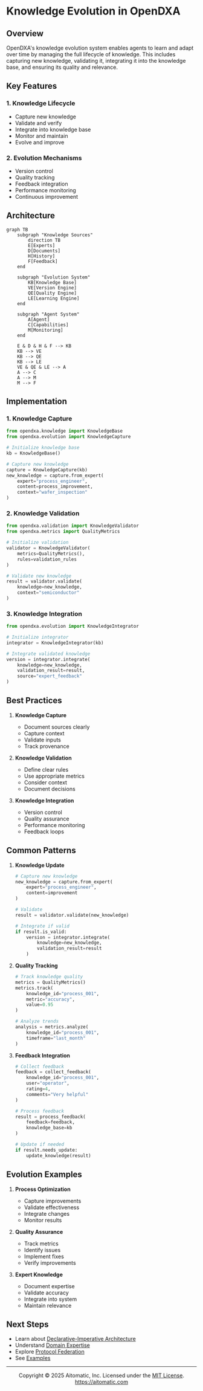 <!-- markdownlint-disable MD041 -->
<!-- markdownlint-disable MD033 -->
# Knowledge Evolution in OpenDXA

## Overview

OpenDXA's knowledge evolution system enables agents to learn and adapt over time by managing the full lifecycle of knowledge. This includes capturing new knowledge, validating it, integrating it into the knowledge base, and ensuring its quality and relevance.

## Key Features

### 1. Knowledge Lifecycle
- Capture new knowledge
- Validate and verify
- Integrate into knowledge base
- Monitor and maintain
- Evolve and improve

### 2. Evolution Mechanisms
- Version control
- Quality tracking
- Feedback integration
- Performance monitoring
- Continuous improvement

## Architecture

```mermaid
graph TB
    subgraph "Knowledge Sources"
        direction TB
        E[Experts]
        D[Documents]
        H[History]
        F[Feedback]
    end

    subgraph "Evolution System"
        KB[Knowledge Base]
        VE[Version Engine]
        QE[Quality Engine]
        LE[Learning Engine]
    end

    subgraph "Agent System"
        A[Agent]
        C[Capabilities]
        M[Monitoring]
    end

    E & D & H & F --> KB
    KB --> VE
    KB --> QE
    KB --> LE
    VE & QE & LE --> A
    A --> C
    A --> M
    M --> F
```

## Implementation

### 1. Knowledge Capture
```python
from opendxa.knowledge import KnowledgeBase
from opendxa.evolution import KnowledgeCapture

# Initialize knowledge base
kb = KnowledgeBase()

# Capture new knowledge
capture = KnowledgeCapture(kb)
new_knowledge = capture.from_expert(
    expert="process_engineer",
    content=process_improvement,
    context="wafer_inspection"
)
```

### 2. Knowledge Validation
```python
from opendxa.validation import KnowledgeValidator
from opendxa.metrics import QualityMetrics

# Initialize validation
validator = KnowledgeValidator(
    metrics=QualityMetrics(),
    rules=validation_rules
)

# Validate new knowledge
result = validator.validate(
    knowledge=new_knowledge,
    context="semiconductor"
)
```

### 3. Knowledge Integration
```python
from opendxa.evolution import KnowledgeIntegrator

# Initialize integrator
integrator = KnowledgeIntegrator(kb)

# Integrate validated knowledge
version = integrator.integrate(
    knowledge=new_knowledge,
    validation_result=result,
    source="expert_feedback"
)
```

## Best Practices

1. **Knowledge Capture**
   - Document sources clearly
   - Capture context
   - Validate inputs
   - Track provenance

2. **Knowledge Validation**
   - Define clear rules
   - Use appropriate metrics
   - Consider context
   - Document decisions

3. **Knowledge Integration**
   - Version control
   - Quality assurance
   - Performance monitoring
   - Feedback loops

## Common Patterns

1. **Knowledge Update**
   ```python
   # Capture new knowledge
   new_knowledge = capture.from_expert(
       expert="process_engineer",
       content=improvement
   )

   # Validate
   result = validator.validate(new_knowledge)

   # Integrate if valid
   if result.is_valid:
       version = integrator.integrate(
           knowledge=new_knowledge,
           validation_result=result
       )
   ```

2. **Quality Tracking**
   ```python
   # Track knowledge quality
   metrics = QualityMetrics()
   metrics.track(
       knowledge_id="process_001",
       metric="accuracy",
       value=0.95
   )

   # Analyze trends
   analysis = metrics.analyze(
       knowledge_id="process_001",
       timeframe="last_month"
   )
   ```

3. **Feedback Integration**
   ```python
   # Collect feedback
   feedback = collect_feedback(
       knowledge_id="process_001",
       user="operator",
       rating=4,
       comments="Very helpful"
   )

   # Process feedback
   result = process_feedback(
       feedback=feedback,
       knowledge_base=kb
   )

   # Update if needed
   if result.needs_update:
       update_knowledge(result)
   ```

## Evolution Examples

1. **Process Optimization**
   - Capture improvements
   - Validate effectiveness
   - Integrate changes
   - Monitor results

2. **Quality Assurance**
   - Track metrics
   - Identify issues
   - Implement fixes
   - Verify improvements

3. **Expert Knowledge**
   - Document expertise
   - Validate accuracy
   - Integrate into system
   - Maintain relevance

## Next Steps

- Learn about [Declarative-Imperative Architecture](../key-differentiators/declarative-imperative.md)
- Understand [Domain Expertise](../key-differentiators/domain-expertise.md)
- Explore [Protocol Federation](../key-differentiators/protocol-federation.md)
- See [Examples](../../examples/knowledge-evolution.md)

---
<p align="center">
Copyright © 2025 Aitomatic, Inc. Licensed under the <a href="../../LICENSE.md">MIT License</a>.
<br/>
<a href="https://aitomatic.com">https://aitomatic.com</a>
</p>
